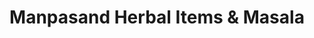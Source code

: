 ---
title: "Manpasand Herbal Items & Masala"
url: /karachi/manpasand-herbal-items-und-masala/
shop: Supermarkt
---